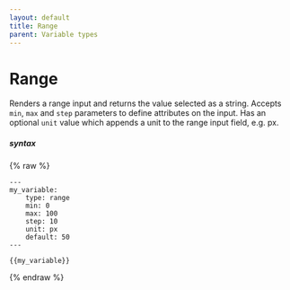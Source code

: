 ```yaml
---
layout: default
title: Range
parent: Variable types
---
```


# Range

Renders a range input and returns the value selected as a string.
Accepts `min`, `max` and `step` parameters to define attributes on the input.
Has an optional `unit` value which appends a unit to the range input field, e.g. px.

##### syntax
{% raw %}
```
---
my_variable:
    type: range
    min: 0
    max: 100
    step: 10
    unit: px
    default: 50
---

{{my_variable}}
```
{% endraw %}